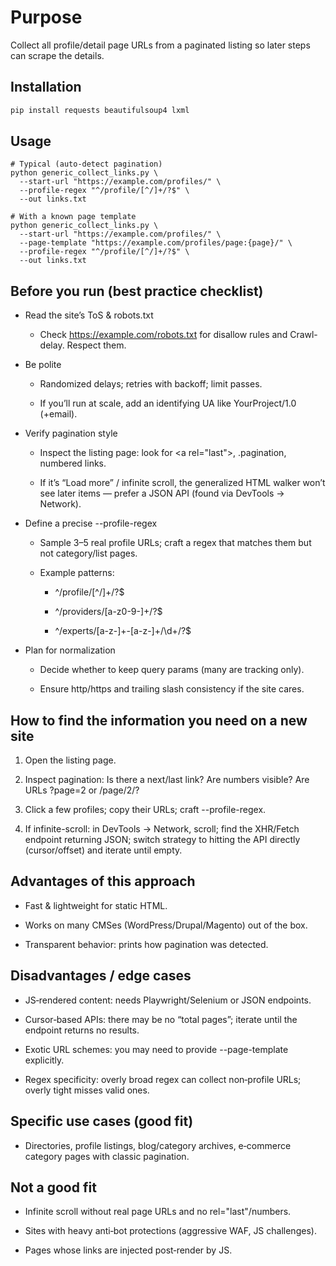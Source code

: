 # Purpose
Collect all profile/detail page URLs from a paginated listing so later steps can scrape the details.

## Installation
```bash
pip install requests beautifulsoup4 lxml
```
## Usage
```
# Typical (auto-detect pagination)
python generic_collect_links.py \
  --start-url "https://example.com/profiles/" \
  --profile-regex "^/profile/[^/]+/?$" \
  --out links.txt

# With a known page template
python generic_collect_links.py \
  --start-url "https://example.com/profiles/" \
  --page-template "https://example.com/profiles/page:{page}/" \
  --profile-regex "^/profile/[^/]+/?$" \
  --out links.txt
```
## Before you run (best practice checklist)
- Read the site’s ToS & robots.txt

    - Check https://example.com/robots.txt for disallow rules and Crawl-delay. Respect them.

- Be polite

    - Randomized delays; retries with backoff; limit passes.

    - If you’ll run at scale, add an identifying UA like YourProject/1.0 (+email).

- Verify pagination style

    - Inspect the listing page: look for \<a rel="last">, .pagination, numbered links.

    - If it’s “Load more” / infinite scroll, the generalized HTML walker won’t see later items — prefer a JSON API (found via DevTools → Network).

- Define a precise --profile-regex

    - Sample 3–5 real profile URLs; craft a regex that matches them but not category/list pages.

    - Example patterns:

        - ^/profile/[^/]+/?$

        - ^/providers/[a-z0-9-]+/?$

        - ^/experts/[a-z-]+-[a-z-]+/\d+/?$

- Plan for normalization

    -  Decide whether to keep query params (many are tracking only).

    - Ensure http/https and trailing slash consistency if the site cares.

## How to find the information you need on a new site
1. Open the listing page.

2. Inspect pagination: Is there a next/last link? Are numbers visible? Are URLs ?page=2 or /page/2/?

3. Click a few profiles; copy their URLs; craft --profile-regex.

4. If infinite-scroll: in DevTools → Network, scroll; find the XHR/Fetch endpoint returning JSON; switch strategy to hitting the API directly (cursor/offset) and iterate until empty.

## Advantages of this approach
- Fast & lightweight for static HTML.

- Works on many CMSes (WordPress/Drupal/Magento) out of the box.

- Transparent behavior: prints how pagination was detected.

## Disadvantages / edge cases
- JS‑rendered content: needs Playwright/Selenium or JSON endpoints.

- Cursor‑based APIs: there may be no “total pages”; iterate until the endpoint returns no results.

- Exotic URL schemes: you may need to provide --page-template explicitly.

- Regex specificity: overly broad regex can collect non‑profile URLs; overly tight misses valid ones.

## Specific use cases (good fit)
- Directories, profile listings, blog/category archives, e‑commerce category pages with classic pagination.

## Not a good fit
- Infinite scroll without real page URLs and no rel="last"/numbers.

- Sites with heavy anti‑bot protections (aggressive WAF, JS challenges).

- Pages whose links are injected post‑render by JS.